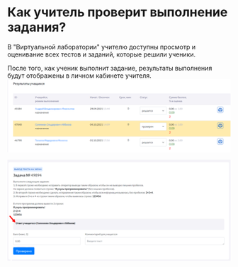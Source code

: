 # Как учитель проверит выполнение задания?

В "Виртуальной лаборатории" учителю доступны просмотр и оценивание всех тестов и заданий, которые решили ученики. 

После того, как ученик выполнит задание, результаты выполнения будут отображены в личном кабинете учителя.
![проверка](../_images/01-for-students/1.10.1.png)

![проверка](../_images/01-for-students/1.10.2.png)